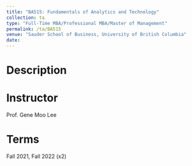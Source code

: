```yaml
---
title: "BA515: Fundamentals of Analytics and Technology"
collection: ta
type: "Full-Time MBA/Professional MBA/Master of Management"
permalink: /ta/BA515
venue: "Sauder School of Business, University of British Columbia"
date: 
---
```


Description
======


Instructor
======
Prof. Gene Moo Lee

Terms
======
Fall 2021, Fall 2022 (x2)
